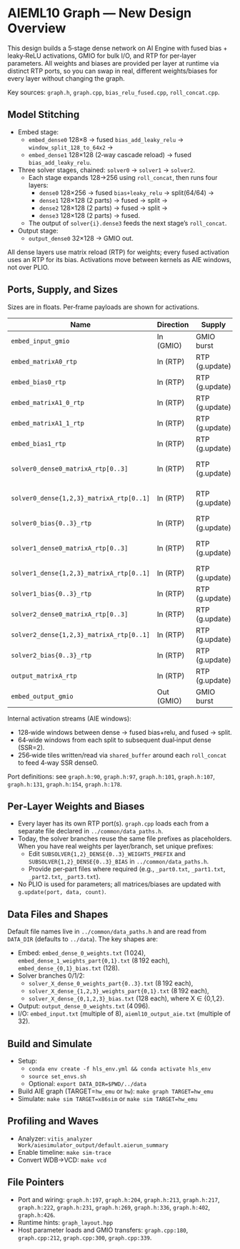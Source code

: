 # AIEML10 Graph — New Design Overview

This design builds a 5‑stage dense network on AI Engine with fused bias + leaky‑ReLU activations, GMIO for bulk I/O, and RTP for per‑layer parameters. All weights and biases are provided per layer at runtime via distinct RTP ports, so you can swap in real, different weights/biases for every layer without changing the graph.

Key sources: `graph.h`, `graph.cpp`, `bias_relu_fused.cpp`, `roll_concat.cpp`.

## Model Stitching
- Embed stage:
  - `embed_dense0` 128×8 → fused `bias_add_leaky_relu` → `window_split_128_to_64x2` →
  - `embed_dense1` 128×128 (2‑way cascade reload) → fused `bias_add_leaky_relu`.
- Three solver stages, chained: `solver0` → `solver1` → `solver2`.
  - Each stage expands 128→256 using `roll_concat`, then runs four layers:
    - `dense0` 128×256 → fused `bias+leaky_relu` → split(64/64) →
    - `dense1` 128×128 (2 parts) → fused → split →
    - `dense2` 128×128 (2 parts) → fused → split →
    - `dense3` 128×128 (2 parts) → fused.
  - The output of `solver{i}.dense3` feeds the next stage’s `roll_concat`.
- Output stage:
  - `output_dense0` 32×128 → GMIO out.

All dense layers use matrix reload (RTP) for weights; every fused activation uses an RTP for its bias. Activations move between kernels as AIE windows, not over PLIO.

## Ports, Supply, and Sizes
Sizes are in floats. Per‑frame payloads are shown for activations.

| Name | Direction | Supply | Size | Notes |
| --- | --- | --- | ---: | --- |
| `embed_input_gmio` | In (GMIO) | GMIO burst | 8 per frame | Input vectors (`EMBED_INPUT_DATA`). |
| `embed_matrixA0_rtp` | In (RTP) | RTP (g.update) | 128×8 = 1 024 | `embed_dense0` weights. |
| `embed_bias0_rtp` | In (RTP) | RTP (g.update) | 128 | Bias for `embed_dense0`. |
| `embed_matrixA1_0_rtp` | In (RTP) | RTP (g.update) | 16 384/2 = 8 192 | `embed_dense1` weights part 0. |
| `embed_matrixA1_1_rtp` | In (RTP) | RTP (g.update) | 8 192 | `embed_dense1` weights part 1. |
| `embed_bias1_rtp` | In (RTP) | RTP (g.update) | 128 | Bias for `embed_dense1`. |
| `solver0_dense0_matrixA_rtp[0..3]` | In (RTP) | RTP (g.update) | 4×8 192 | `dense0` weights split 4 ways (total 32 768). |
| `solver0_dense{1,2,3}_matrixA_rtp[0..1]` | In (RTP) | RTP (g.update) | 3×(2×8 192) | Each 128×128 split 2 ways (total 3×16 384). |
| `solver0_bias{0..3}_rtp` | In (RTP) | RTP (g.update) | 4×128 | Bias per layer. |
| `solver1_dense0_matrixA_rtp[0..3]` | In (RTP) | RTP (g.update) | 4×8 192 | Same shape as solver0; separate ports. |
| `solver1_dense{1,2,3}_matrixA_rtp[0..1]` | In (RTP) | RTP (g.update) | 3×(2×8 192) | Separate ports. |
| `solver1_bias{0..3}_rtp` | In (RTP) | RTP (g.update) | 4×128 | Separate ports. |
| `solver2_dense0_matrixA_rtp[0..3]` | In (RTP) | RTP (g.update) | 4×8 192 | Same shape; separate ports. |
| `solver2_dense{1,2,3}_matrixA_rtp[0..1]` | In (RTP) | RTP (g.update) | 3×(2×8 192) | Separate ports. |
| `solver2_bias{0..3}_rtp` | In (RTP) | RTP (g.update) | 4×128 | Separate ports. |
| `output_matrixA_rtp` | In (RTP) | RTP (g.update) | 32×128 = 4 096 | Output layer weights. |
| `embed_output_gmio` | Out (GMIO) | GMIO burst | 32 per frame | Final output vectors. |

Internal activation streams (AIE windows):
- 128‑wide windows between dense → fused bias+relu, and fused → split.
- 64‑wide windows from each split to subsequent dual‑input dense (SSR=2).
- 256‑wide tiles written/read via `shared_buffer` around each `roll_concat` to feed 4‑way SSR dense0.

Port definitions: see `graph.h:90`, `graph.h:97`, `graph.h:101`, `graph.h:107`, `graph.h:131`, `graph.h:154`, `graph.h:178`.

## Per‑Layer Weights and Biases
- Every layer has its own RTP port(s). `graph.cpp` loads each from a separate file declared in `../common/data_paths.h`.
- Today, the solver branches reuse the same file prefixes as placeholders. When you have real weights per layer/branch, set unique prefixes:
  - Edit `SUBSOLVER{1,2}_DENSE{0..3}_WEIGHTS_PREFIX` and `SUBSOLVER{1,2}_DENSE{0..3}_BIAS` in `../common/data_paths.h`.
  - Provide per‑part files where required (e.g., `_part0.txt`, `_part1.txt`, `_part2.txt`, `_part3.txt`).
- No PLIO is used for parameters; all matrices/biases are updated with `g.update(port, data, count)`.

## Data Files and Shapes
Default file names live in `../common/data_paths.h` and are read from `DATA_DIR` (defaults to `../data`). The key shapes are:
- Embed: `embed_dense_0_weights.txt` (1 024), `embed_dense_1_weights_part{0,1}.txt` (8 192 each), `embed_dense_{0,1}_bias.txt` (128).
- Solver branches 0/1/2:
  - `solver_X_dense_0_weights_part{0..3}.txt` (8 192 each),
  - `solver_X_dense_{1,2,3}_weights_part{0,1}.txt` (8 192 each),
  - `solver_X_dense_{0,1,2,3}_bias.txt` (128 each), where X ∈ {0,1,2}.
- Output: `output_dense_0_weights.txt` (4 096).
- I/O: `embed_input.txt` (multiple of 8), `aieml10_output_aie.txt` (multiple of 32).

## Build and Simulate
- Setup:
  - `conda env create -f hls_env.yml && conda activate hls_env`
  - `source set_envs.sh`
  - Optional: `export DATA_DIR=$PWD/../data`
- Build AIE graph (TARGET=`hw_emu` or `hw`): `make graph TARGET=hw_emu`
- Simulate: `make sim TARGET=x86sim` or `make sim TARGET=hw_emu`

## Profiling and Waves
- Analyzer: `vitis_analyzer Work/aiesimulator_output/default.aierun_summary`
- Enable timeline: `make sim-trace`
- Convert WDB→VCD: `make vcd`

## File Pointers
- Port and wiring: `graph.h:197`, `graph.h:204`, `graph.h:213`, `graph.h:217`, `graph.h:222`, `graph.h:231`, `graph.h:269`, `graph.h:336`, `graph.h:402`, `graph.h:426`.
- Runtime hints: `graph_layout.hpp`
- Host parameter loads and GMIO transfers: `graph.cpp:180`, `graph.cpp:212`, `graph.cpp:300`, `graph.cpp:339`.
